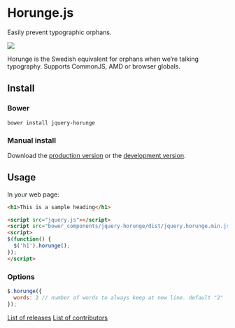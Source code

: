 # Horunge.js

Easily prevent typographic orphans.

![](https://raw.github.com/davidpaulsson/horunge.js/master/horunge.gif)

Horunge is the Swedish equivalent for orphans when we’re talking typography. Supports CommonJS, AMD or browser globals.

## Install

### Bower

`bower install jquery-horunge`

### Manual install

Download the [production version][min] or the [development version][max].

[min]: https://raw.github.com/davidpaulsson/horunge.js/master/dist/jquery.horunge.min.js
[max]: https://raw.github.com/davidpaulsson/horunge.js/master/dist/jquery.horunge.js

## Usage

In your web page:

```html
<h1>This is a sample heading</h1>

<script src="jquery.js"></script>
<script src="bower_components/jquery-horunge/dist/jquery.horunge.min.js"></script>
<script>
$(function() {
  $('h1').horunge();
});
</script>
```

### Options

```js
$.horunge({
  words: 2 // number of words to always keep at new line. default "2"
});
```

[List of releases](https://github.com/davidpaulsson/horunge.js/releases)
[List of contributors](https://github.com/davidpaulsson/horunge.js/graphs/contributors)
